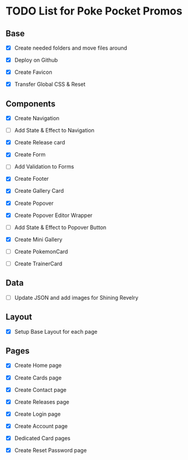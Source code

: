 # TODO List for Poke Pocket Promos

## Base

- [x] Create needed folders and move files around

- [x] Deploy on Github

- [x] Create Favicon

- [x] Transfer Global CSS & Reset

## Components

- [x] Create Navigation

- [ ] Add State & Effect to Navigation

- [x] Create Release card

- [x] Create Form

- [ ] Add Validation to Forms

- [x] Create Footer

- [x] Create Gallery Card

- [x] Create Popover

- [x] Create Popover Editor Wrapper

- [ ] Add State & Effect to Popover Button

- [x] Create Mini Gallery

- [ ] Create PokemonCard

- [ ] Create TrainerCard

## Data

- [ ] Update JSON and add images for Shining Revelry

## Layout

- [x] Setup Base Layout for each page

## Pages

- [x] Create Home page

- [x] Create Cards page

- [x] Create Contact page

- [x] Create Releases page

- [x] Create Login page

- [x] Create Account page

- [x] Dedicated Card pages

- [x] Create Reset Password page